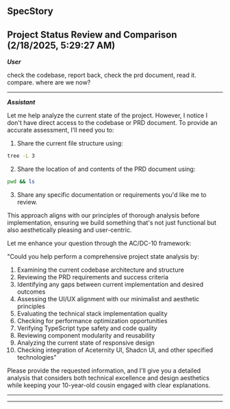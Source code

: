 ## SpecStory

## Project Status Review and Comparison (2/18/2025, 5:29:27 AM)

_**User**_

check the codebase, report back, check the prd document, read it. compare. where are we now?

---

_**Assistant**_

<response>

Let me help analyze the current state of the project. However, I notice I don't have direct access to the codebase or PRD document. To provide an accurate assessment, I'll need you to:

1. Share the current file structure using:
```bash
tree -L 3
```

2. Share the location of and contents of the PRD document using:
```bash
pwd && ls
```

3. Share any specific documentation or requirements you'd like me to review.

This approach aligns with our principles of thorough analysis before implementation, ensuring we build something that's not just functional but also aesthetically pleasing and user-centric.

Let me enhance your question through the AC/DC-10 framework:

"Could you help perform a comprehensive project state analysis by:
1. Examining the current codebase architecture and structure
2. Reviewing the PRD requirements and success criteria
3. Identifying any gaps between current implementation and desired outcomes
4. Assessing the UI/UX alignment with our minimalist and aesthetic principles
5. Evaluating the technical stack implementation quality
6. Checking for performance optimization opportunities
7. Verifying TypeScript type safety and code quality
8. Reviewing component modularity and reusability
9. Analyzing the current state of responsive design
10. Checking integration of Aceternity UI, Shadcn UI, and other specified technologies"

Please provide the requested information, and I'll give you a detailed analysis that considers both technical excellence and design aesthetics while keeping your 10-year-old cousin engaged with clear explanations.

</response>

---



---

